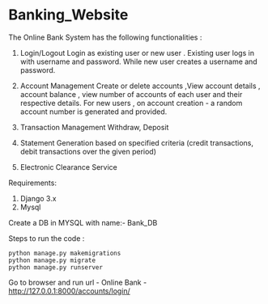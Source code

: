 # Banking_Website
The Online Bank System has the following functionalities :
  1. Login/Logout
       Login as existing user or new user .
       Existing user logs in with username and password.
       While new user creates a username and password.

  2. Account Management
       Create or delete accounts ,View account details , account balance , view number of accounts of each user and their respective details.
       For new users , on account creation - a random account number is generated and provided.

  3. Transaction Management
       Withdraw, Deposit

  4. Statement Generation 
       based on specified criteria (credit transactions, debit transactions over the given period)

  5. Electronic Clearance Service


Requirements: 
  1. Django 3.x
  2. Mysql

Create a DB in MYSQL with name:- Bank_DB

Steps to run the code :
       
  ```
  python manage.py makemigrations
  python manage.py migrate
  python manage.py runserver
  ```

Go to browser and run url - 
Online Bank -  http://127.0.0.1:8000/accounts/login/




